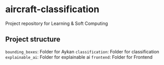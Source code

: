 # aircraft-classification
Project repository for Learning &amp; Soft Computing

## Project structure
`bounding_boxes`: Folder for Aykan
`classification`: Folder for classification
`explainable_ai`: Folder for explainable ai
`frontend`: Folder for Frontend